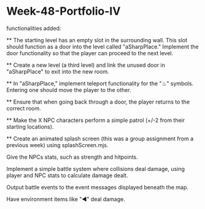 # Week-48-Portfolio-IV

functionalities added:

** The starting level has an empty slot in the surrounding wall. This slot should function as a door into the level called "aSharpPlace." Implement the door functionality so that the player can proceed to the next level.

** Create a new level (a third level) and link the unused door in "aSharpPlace" to exit into the new room.

** In "aSharpPlace," implement teleport functionality for the "♨︎" symbols. Entering one should move the player to the other.

** Ensure that when going back through a door, the player returns to the correct room.

** Make the X NPC characters perform a simple patrol (+/-2 from their starting locations).

** Create an animated splash screen (this was a group assignment from a previous week) using splashScreen.mjs.

Give the NPCs stats, such as strength and hitpoints.

Implement a simple battle system where collisions deal damage, using player and NPC stats to calculate damage dealt.

Output battle events to the event messages displayed beneath the map.

Have environment items like "◀︎" deal damage.